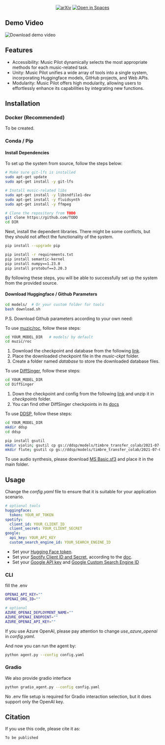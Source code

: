 <!-- <p align="center"> <b> Music Pilot </b> </p> -->

<div align="center">

[![arXiv](https://img.shields.io/badge/arXiv-Paper-<COLOR>.svg)]()
[![Open in Spaces](https://img.shields.io/badge/%F0%9F%A4%97-Open%20in%20Spaces-blue)]()

</div>

## Demo Video

![Download demo video](https://drive.google.com/file/d/1W0iJPHNPA6ENLJrPef0vtQytboSubxXe/view?usp=sharing)

## Features

- Accessibility: Music Pilot dynamically selects the most appropriate methods for each music-related task.
- Unity: Music Pilot unifies a wide array of tools into a single system, incorporating Huggingface models, GitHub projects, and Web APIs.
- Modularity: Music Pilot offers high modularity, allowing users to effortlessly enhance its capabilities by integrating new functions.

## Installation

### Docker (Recommended)

To be created.

### Conda / Pip

#### Install Dependencies

To set up the system from source, follow the steps below:

```bash
# Make sure git-lfs is installed
sudo apt-get update
sudo apt-get install -y git-lfs

# Install music-related libs
sudo apt-get install -y libsndfile1-dev
sudo apt-get install -y fluidsynth
sudo apt-get install -y ffmpeg

# Clone the repository from TODO 
git clone https://github.com/TODO
cd DIR
```

Next, install the dependent libraries. There might be some conflicts, but they should not affect the functionality of the system.

```bash
pip install --upgrade pip

pip install -r requirements.txt
pip install semantic-kernel
pip install numpy==1.23.0
pip install protobuf==3.20.3
```

By following these steps, you will be able to successfully set up the system from the provided source.

#### Download Huggingface / Github Parameters

```bash
cd models/  # Or your custom folder for tools
bash download.sh
```

P.S. Download Github parameters according to your own need: 

To use [muzic/roc](https://github.com/microsoft/muzic/tree/main/roc), follow these steps:

```bash
cd YOUR_MODEL_DIR   # models/ by default
cd muzic/roc
```

1. Download the checkpoint and database from the following [link](https://drive.google.com/drive/folders/1TpWOMlRAaUL-R6CRLWfZK1ZeE1VCaubp).
2. Place the downloaded checkpoint file in the *music-ckpt* folder.
3. Create a folder named *database* to store the downloaded database files.

To use [DiffSinger](https://github.com/MoonInTheRiver/DiffSinger), follow these steps:

```bash
cd YOUR_MODEL_DIR
cd DiffSinger
```

1. Down the checkpoint and config from the following [link](https://github.com/MoonInTheRiver/DiffSinger/releases/download/pretrain-model/0228_opencpop_ds100_rel.zip) and unzip it in *checkpoints* folder.
2. You can find other DiffSinger checkpoints in its [docs](https://github.com/MoonInTheRiver/DiffSinger/blob/master/docs/README-SVS.md)

To use [DDSP](https://github.com/magenta/ddsp/tree/main), follow these steps:

```bash
cd YOUR_MODEL_DIR
mkdir ddsp
cd ddsp

pip install gsutil
mkdir violin; gsutil cp gs://ddsp/models/timbre_transfer_colab/2021-07-08/solo_violin_ckpt/* violin/
mkdir flute; gsutil cp gs://ddsp/models/timbre_transfer_colab/2021-07-08/solo_flute_ckpt/* flute/
```

To use audio synthesis, please download [MS Basic.sf3](https://github.com/musescore/MuseScore/tree/master/share/sound) and place it in the main folder.

## Usage

Change the *config.yaml* file to ensure that it is suitable for your application scenario.

```yaml
# optional tools
huggingface:
  token: YOUR_HF_TOKEN
spotify:
  client_id: YOUR_CLIENT_ID
  client_secret: YOUR_CLIENT_SECRET
google:
  api_key: YOUR_API_KEY
  custom_search_engine_id: YOUR_SEARCH_ENGINE_ID
```

- Set your [Hugging Face token](https://huggingface.co/settings/tokens).
- Set your [Spotify Client ID and Secret](https://developer.spotify.com/dashboard), according to the [doc](https://developer.spotify.com/documentation/web-api).
- Set your [Google API key](https://console.cloud.google.com/apis/dashboard) and [Google Custom Search Engine ID](https://programmablesearchengine.google.com/controlpanel/create)

### CLI

fill the .env

```bash
OPENAI_API_KEY=""
OPENAI_ORG_ID=""

# optional
AZURE_OPENAI_DEPLOYMENT_NAME=""
AZURE_OPENAI_ENDPOINT=""
AZURE_OPENAI_API_KEY=""
```

If you use Azure OpenAI, please pay attention to change *use_azure_openai* in *config.yaml*.

And now you can run the agent by:

```bash
python agent.py --config config.yaml
```

### Gradio

We also provide gradio interface

```bash
python gradio_agent.py --config config.yaml
```

No .env file setup is required for Gradio interaction selection, but it does support only the OpenAI key.


## Citation

If you use this code, please cite it as:

```
To be published
```